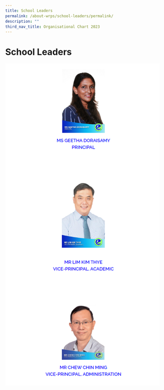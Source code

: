 ```yaml
---
title: School Leaders
permalink: /about-wrps/school-leaders/permalink/
description: ""
third_nav_title: Organisational Chart 2023
---
```

# School Leaders 

![](/images/Staff/PVP.png)

